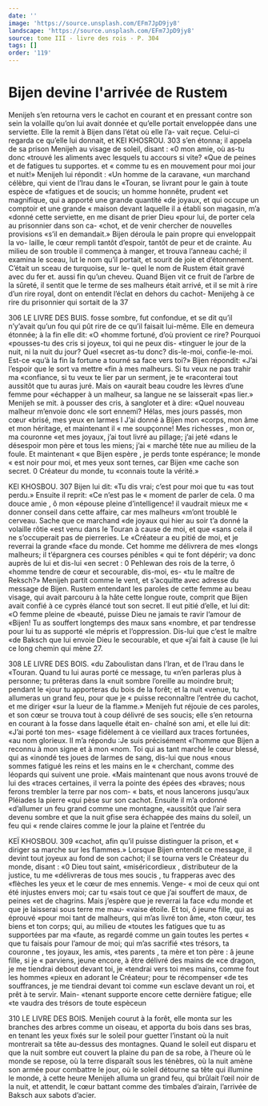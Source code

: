 ```yaml
---
date: ''
image: 'https://source.unsplash.com/EFm7JpD9jy8'
landscape: 'https://source.unsplash.com/EFm7JpD9jy8'
source: tome III - livre des rois - P. 304
tags: []
order: '119'
---
```


# Bijen devine l'arrivée de Rustem

Menijeh s’en retourna vers le cachot en courant et en pressant contre son sein la volaille qu’on lui avait donnée et qu’elle portait enveloppée dans une serviette. Elle la remit à Bijen dans l’état où elle l’a-
vait reçue. Celui-ci regarda ce qu’elle lui donnait, et
KEI KHOSROU. 303 s’en étonna; il appela de sa prison Menijeh au visage
de soleil, disant : «0 mon amie, où as-tu donc «trouvé les aliments avec lesquels tu accours si vite?
«Que de peines et de fatigues tu supportes. et « comme tu es en mouvement pour moi jour et nuit!» Menijeh lui répondit : «Un homme de la caravane, «un marchand célèbre, qui vient de l’Irau dans le «Touran, se livrant pour le gain à toute espèce de «fatigues et de soucis; un homme honnête, prudent «et magnifique, qui a apporté une grande quantité
«de joyaux, et qui occupe un comptoir et une grande
« maison devant laquelle il a établi son magasin, m’a
«donné cette serviette, en me disant de prier Dieu
«pour lui, de porter cela au prisonnier dans son ca-
«chot, et de venir chercher de nouvelles provisions «s’il en demandait.»
Bijen déroula le pain propre qui enveloppait la vo- laille, le cœur rempli tantôt d’espoir, tantôt de peur
et de crainte. Au milieu de son trouble il commença à manger, et trouva l’anneau caché; il examina le sceau, lut le nom qu’il portait, et sourit de joie et d’étonnement. C’était un sceau de turquoise, sur le-
quel le nom de Rustem était gravé avec du fer et. aussi fin qu’un cheveu. Quand Bijen vit ce fruit de l’arbre de la sûreté, il sentit que le terme de ses malheurs était arrivé, et il se mit à rire d’un rire
royal, dont on entendit l’éclat en dehors du cachot-
Menijehg à ce rire du prisonnier qui sortait de la 37

306 LE LIVRE DES BUIS.
fosse sombre, fut confondue, et se dit qu’il n’y’avait
qu’un fou qui pût rire de ce qu’il faisait lui-même.
Elle en demeura étonnée; à la fin elle dit: «O «homme fortuné, d’où provient ce rire? Pourquoi
«pousses-tu des cris si joyeux, toi qui ne peux dis- «tinguer le jour de la nuit, ni la nuit du jour? Quel «secret as-tu donc? dis-le-moi, confie-le-moi. Est-ce «qu’à la fin la fortune a tourné sa face vers toi?»
Bijen répondit: «J’ai l’espoir que le sort va mettre
«fin à mes malheurs. Si tu veux ne pas trahir ma «confiance, si tu veux te lier par un serment, je te «raconterai tout aussitôt que tu auras juré. Mais on «aurait beau coudre les lèvres d’une femme pour «échapper à un malheur, sa langue ne se laisserait «pas lier.»
Menijeh se mit. à pousser des cris, à sangloter et à dire: «Quel nouveau malheur m’envoie donc
«le sort ennemi? Hélas, mes jours passés, mon cœur «brisé, mes yeux en larmes l J’ai donné à Bijen mon
«corps, mon âme et mon héritage, et maintenant il
« me soupçonne! Mes richesses , mon or, ma couronne «et mes joyaux, j’ai tout livré au pillage; j’ai jeté
«dans le désespoir mon père et tous les miens; j’ai
« marché tête nue au milieu de la foule. Et maintenant
« que Bijen espère , je perds tonte espérance; le monde
« est noir pour moi, et mes yeux sont ternes, car Bijen
«me cache son secret. 0 Créateur du monde, tu «connais toute la vérité.»

KEl KHOSBOU. 307 Bijen lui dit: «Tu dis vrai; c’est pour moi que tu
«as tout perdu.» Ensuite il reprit: «Ce n’est pas le
« moment de parler de cela. 0 ma douce amie , ô mon «épouse pleine d’intelligence! il vaudrait mieux me
« donner conseil dans cette affaire, car mes malheurs «m’ont troublé le cerveau. Sache que ce marchand
«de joyaux qui hier au soir t’a donné la volaille rôtie
«est venu dans le Touran à cause de moi, et que «sans cela il ne s’occuperait pas de pierreries. Le «Créateur a eu pitié de moi, et je reverrai la grande «face du monde. Cet homme me délivrera de mes «longs malheurs; il t’épargnera ces courses pénibles
« qui te font dépérir; va donc auprès de lui et dis-lui
«en secret : 0 Pehlewan des rois de la terre, ô «homme tendre de cœur et secourable, dis-moi, es- «tu le maître de Reksch?»
Menijeh partit comme le vent, et s’acquitte avec adresse du message de Bijen. Rustem entendant les paroles de cette femme au beau visage, qui avait parcouru à la hâte cette longue route, comprit que Bijen avait confié à ce cyprès élancé tout son secret.
Il eut pitié d’elle, et lui dit: «O femme pleine de «beauté, puisse Dieu ne jamais te ravir l’amour de «Bijen! Tu as souffert longtemps des maux sans «nombre, et par tendresse pour lui tu as supporté
«le mépris et l’oppression. Dis-lui que c’est le maître
«de Baksch que lui envoie Dieu le secourable, et que
«j’ai fait à cause (le lui ce long chemin qui mène 27.

308 LE LIVRE DES BOIS.
«du Zaboulistan dans l’lran, et de l’lrau dans le «Touran. Quand tu lui auras porté ce message, tu «n’en parleras plus à personne; tu prêteras dans la
«nuit sombre l’oreille au moindre bruit; pendant le «jour tu apporteras du bois de la forêt; et la nuit «venue, tu allumeras un grand feu, pour que je « puisse reconnaître l’entrée du cachot, et me diriger
«sur la lueur de la flamme.»
Menijeh fut réjouie de ces paroles, et son cœur se trouva tout à coup délivré de ses soucis; elle s’en retourna en courant à la fosse dans laquelle était en- chaîné son ami, et elle lui dit: «J’ai porté ton mes-
«sage fidèlement à ce vieillard aux traces fortunées,
«au nom glorieux. Il m’a répondu :Je suis précisément «l’homme que Bijen a reconnu à mon signe et à mon «nom. Toi qui as tant marché le cœur blessé, qui as «inondé tes joues de larmes de sang, dis-lui que nous «nous sommes fatigué les reins et les mains en le
« cherchant, comme des léopards qui suivent une proie. «Mais maintenant que nous avons trouvé de lui des «traces certaines, il verra la pointe des épées des «braves; nous ferons trembler la terre par nos com- « bats, et nous lancerons jusqu’aux Pléiades la pierre
«qui pèse sur son cachot. Ensuite il m’a ordonné «d’allumer un feu grand comme une montagne, «aussitôt que l’air sera devenu sombre et que la nuit
gfise sera échappée des mains du soleil, un feu qui « rende claires comme le jour la plaine et l’entrée du

KEÏ KHOSBOU. 309 «cachot, afin qu’il puisse distinguer la prison, et
« diriger sa marche sur les flammes.»
Lorsque Bijen entendit ce message, il devint tout
joyeux au fond de son cachot; il se tourna vers le Créateur du monde, disant : «0 Dieu tout saint, «miséricordieux , distributeur de la justice, tu me «délivreras de tous mes soucis , tu frapperas avec des «flèches les yeux et le cœur de mes ennemis. Venge-
« moi de ceux qui ont été injustes envers moi; car tu «sais tout ce que j’ai souffert de maux, de peines
«et de chagrins. Mais j’espère que je reverrai la face
«du monde et que je laisserai sous terre me mau- «vaise étoile. Et toi, ô jeune fille, qui as éprouvé
«pour moi tant de malheurs, qui m’as livré ton âme,
«ton cœur, tes biens et ton corps; qui, au milieu de «toutes les fatigues que tu as supportées par ma «faute, as regardé comme un gain toutes les pertes « que tu faisais pour l’amour de moi; qui m’as sacrifié
«tes trésors, ta couronne , tes joyaux, les amis, «tes parents , ta mère et ton père : â jeune fille, si je
« parviens, jeune encore, à être délivré des mains de
«ce dragon, je me tiendrai debout devant toi, je «tendrai vers toi mes mains, comme fout les hommes «pieux en adorant le Créateur; pour te récompenser
«de tes souffrances, je me tiendrai devant toi comme «un esclave devant un roi, et prêt à te servir. Main- «tenant supporte encore cette dernière fatigue; elle «te vaudra des trésors de toute espèceun

310 LE LIVRE DES BOIS.
Menijeh courut à la forêt, elle monta sur les
branches des arbres comme un oiseau, et apporta du bois dans ses bras, en tenant les yeux fixés sur
le soleil pour guetter l’instant où la nuit montrerait
sa tête au-dessus des montagnes. Quand le soleil eut disparu et que la nuit sombre eut couvert la plaine du pan de sa robe, à l’heure où le monde se repose,
où la terre disparaît sous les ténèbres, où la nuit
amène son armée pour combattre le jour, où le soleil détourne sa tête qui illumine le monde, à cette heure Menijeh alluma un grand feu, qui brûlait l’œil noir
de la nuit, et attendit, le cœur battant comme des timbales d’airain, l’arrivée de Baksch aux sabots
d’acier.

